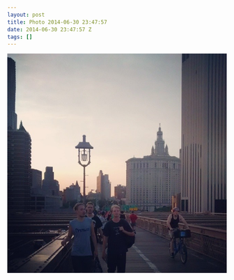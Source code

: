 ```yaml
---
layout: post
title: Photo 2014-06-30 23:47:57
date: 2014-06-30 23:47:57 Z
tags: []
---
```

![](/media/2014/06/90400318469.jpg)
